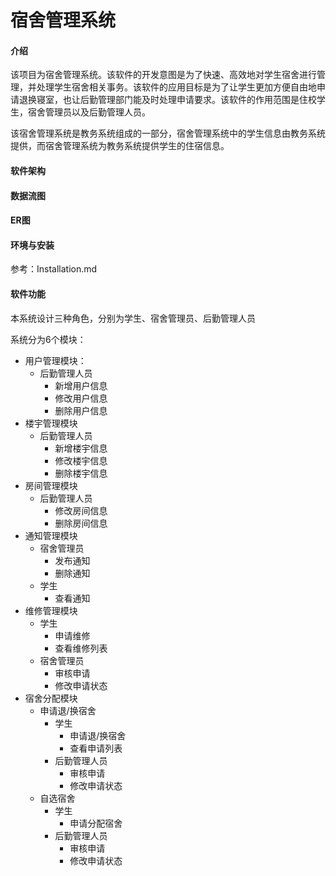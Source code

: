# 宿舍管理系统

#### 介绍
该项目为宿舍管理系统。该软件的开发意图是为了快速、高效地对学生宿舍进行管理，并处理学生宿舍相关事务。该软件的应用目标是为了让学生更加方便自由地申请退换寝室，也让后勤管理部门能及时处理申请要求。该软件的作用范围是住校学生，宿舍管理员以及后勤管理人员。

该宿舍管理系统是教务系统组成的一部分，宿舍管理系统中的学生信息由教务系统提供，而宿舍管理系统为教务系统提供学生的住宿信息。

#### 软件架构


#### **数据流图**



#### ER图




#### 环境与安装

参考：Installation.md

#### 软件功能

本系统设计三种角色，分别为学生、宿舍管理员、后勤管理人员

系统分为6个模块：

- 用户管理模块：
  - 后勤管理人员
    - 新增用户信息
    - 修改用户信息
    - 删除用户信息
- 楼宇管理模块
  - 后勤管理人员
    - 新增楼宇信息
    - 修改楼宇信息
    - 删除楼宇信息
- 房间管理模块
  - 后勤管理人员
    - 修改房间信息
    - 删除房间信息
- 通知管理模块
  - 宿舍管理员
    - 发布通知
    - 删除通知
  - 学生
    - 查看通知
- 维修管理模块
  - 学生
    - 申请维修
    - 查看维修列表
  - 宿舍管理员
    - 审核申请
    - 修改申请状态
- 宿舍分配模块
  - 申请退/换宿舍
    - 学生
      - 申请退/换宿舍
      - 查看申请列表
    - 后勤管理人员
      - 审核申请
      - 修改申请状态
  - 自选宿舍
    - 学生
      - 申请分配宿舍
    - 后勤管理人员
      - 审核申请
      - 修改申请状态